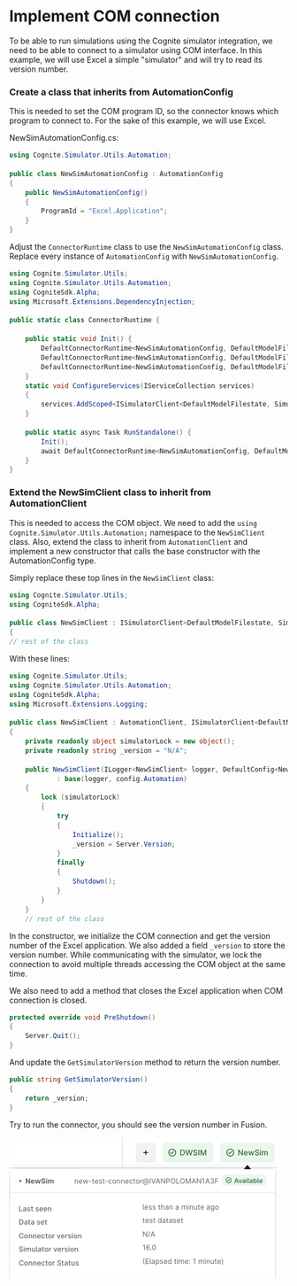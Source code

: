 # Implement COM connection

To be able to run simulations using the Cognite simulator integration, we need to be able to connect to a simulator using COM interface.
In this example, we will use Excel a simple "simulator" and will try to read its version number.

### Create a class that inherits from AutomationConfig

This is needed to set the COM program ID, so the connector knows which program to connect to.
For the sake of this example, we will use Excel.

NewSimAutomationConfig.cs:
```csharp
using Cognite.Simulator.Utils.Automation;

public class NewSimAutomationConfig : AutomationConfig
{
    public NewSimAutomationConfig()
    {
        ProgramId = "Excel.Application";
    }
}
```

Adjust the `ConnectorRuntime` class to use the `NewSimAutomationConfig` class.
Replace every instance of `AutomationConfig` with `NewSimAutomationConfig`.

```csharp
using Cognite.Simulator.Utils;
using Cognite.Simulator.Utils.Automation;
using CogniteSdk.Alpha;
using Microsoft.Extensions.DependencyInjection;

public static class ConnectorRuntime {

    public static void Init() {
        DefaultConnectorRuntime<NewSimAutomationConfig, DefaultModelFilestate, DefaultModelFileStatePoco>.ConfigureServices = ConfigureServices;
        DefaultConnectorRuntime<NewSimAutomationConfig, DefaultModelFilestate, DefaultModelFileStatePoco>.ConnectorName = "NewSim";
        DefaultConnectorRuntime<NewSimAutomationConfig, DefaultModelFilestate, DefaultModelFileStatePoco>.SimulatorDefinition = SimulatorDefinition.Get();
    }
    static void ConfigureServices(IServiceCollection services)
    {
        services.AddScoped<ISimulatorClient<DefaultModelFilestate, SimulatorRoutineRevision>, NewSimClient>();
    }
    
    public static async Task RunStandalone() {
        Init();
        await DefaultConnectorRuntime<NewSimAutomationConfig, DefaultModelFilestate, DefaultModelFileStatePoco>.RunStandalone().ConfigureAwait(false);
    }
}
```

### Extend the NewSimClient class to inherit from AutomationClient

This is needed to access the COM object.
We need to add the `using Cognite.Simulator.Utils.Automation;` namespace to the `NewSimClient` class.
Also, extend the class to inherit from `AutomationClient` and implement a new constructor that calls the base constructor with the AutomationConfig type.

Simply replace these top lines in the `NewSimClient` class:

```csharp
using Cognite.Simulator.Utils;
using CogniteSdk.Alpha;

public class NewSimClient : ISimulatorClient<DefaultModelFilestate, SimulatorRoutineRevision>
{
// rest of the class
```

With these lines:

```csharp
using Cognite.Simulator.Utils;
using Cognite.Simulator.Utils.Automation;
using CogniteSdk.Alpha;
using Microsoft.Extensions.Logging;

public class NewSimClient : AutomationClient, ISimulatorClient<DefaultModelFilestate, SimulatorRoutineRevision>
{
    private readonly object simulatorLock = new object();
    private readonly string _version = "N/A";

    public NewSimClient(ILogger<NewSimClient> logger, DefaultConfig<NewSimAutomationConfig> config)
            : base(logger, config.Automation)
    {
        lock (simulatorLock)
        {
            try
            {
                Initialize();
                _version = Server.Version;
            }
            finally
            {
                Shutdown();
            }
        }
    }
    // rest of the class
```
In the constructor, we initialize the COM connection and get the version number of the Excel application. We also added a field `_version` to store the version number. While communicating with the simulator, we lock the connection to avoid multiple threads accessing the COM object at the same time.


We also need to add a method that closes the Excel application when COM connection is closed.
```csharp
protected override void PreShutdown()
{
    Server.Quit();
}
```

And update the `GetSimulatorVersion` method to return the version number.
```csharp
public string GetSimulatorVersion()
{
    return _version;
}
```



Try to run the connector, you should see the version number in Fusion.

![Simulator version](../images/simulator-version.png)